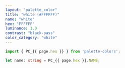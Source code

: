 ```yaml
---
layout: "palette_color"
title: "white (#FFFFFF)"
name: "white"
hex: "FFFFFF"
luminance: 1.0
contrast: "black-pass"
color_category: "white"
---
```


```typescript
import { PC_{{ page.hex }} } from 'palette-colors';

let name: string = PC_{{ page.hex }}.NAME;
```
